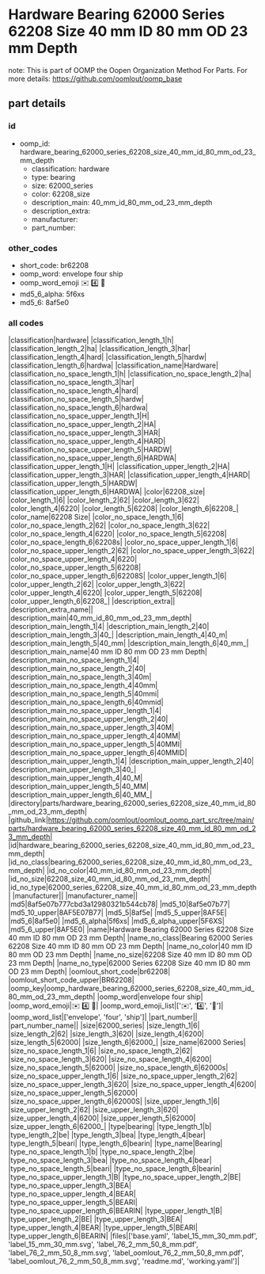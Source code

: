 # Hardware Bearing 62000 Series 62208 Size 40 mm ID 80 mm OD 23 mm Depth  

note: This is part of OOMP the Oopen Organization Method For Parts. For more details: https://github.com/oomlout/oomp_base

##  part details





### id
* oomp_id: hardware_bearing_62000_series_62208_size_40_mm_id_80_mm_od_23_mm_depth
  * classification: hardware
  * type: bearing
  * size: 62000_series
  * color: 62208_size
  * description_main: 40_mm_id_80_mm_od_23_mm_depth
  * description_extra: 
  * manufacturer: 
  * part_number: 

### other_codes
* short_code: br62208
* oomp_word: envelope four ship
* oomp_word_emoji :envelope: :four: :ship:
* md5_6_alpha: 5f6xs
* md5_6: 8af5e0

### all codes 
|classification|hardware|
|classification_length_1|h|
|classification_length_2|ha|
|classification_length_3|har|
|classification_length_4|hard|
|classification_length_5|hardw|
|classification_length_6|hardwa|
|classification_name|Hardware|
|classification_no_space_length_1|h|
|classification_no_space_length_2|ha|
|classification_no_space_length_3|har|
|classification_no_space_length_4|hard|
|classification_no_space_length_5|hardw|
|classification_no_space_length_6|hardwa|
|classification_no_space_upper_length_1|H|
|classification_no_space_upper_length_2|HA|
|classification_no_space_upper_length_3|HAR|
|classification_no_space_upper_length_4|HARD|
|classification_no_space_upper_length_5|HARDW|
|classification_no_space_upper_length_6|HARDWA|
|classification_upper_length_1|H|
|classification_upper_length_2|HA|
|classification_upper_length_3|HAR|
|classification_upper_length_4|HARD|
|classification_upper_length_5|HARDW|
|classification_upper_length_6|HARDWA|
|color|62208_size|
|color_length_1|6|
|color_length_2|62|
|color_length_3|622|
|color_length_4|6220|
|color_length_5|62208|
|color_length_6|62208_|
|color_name|62208 Size|
|color_no_space_length_1|6|
|color_no_space_length_2|62|
|color_no_space_length_3|622|
|color_no_space_length_4|6220|
|color_no_space_length_5|62208|
|color_no_space_length_6|62208s|
|color_no_space_upper_length_1|6|
|color_no_space_upper_length_2|62|
|color_no_space_upper_length_3|622|
|color_no_space_upper_length_4|6220|
|color_no_space_upper_length_5|62208|
|color_no_space_upper_length_6|62208S|
|color_upper_length_1|6|
|color_upper_length_2|62|
|color_upper_length_3|622|
|color_upper_length_4|6220|
|color_upper_length_5|62208|
|color_upper_length_6|62208_|
|description_extra||
|description_extra_name||
|description_main|40_mm_id_80_mm_od_23_mm_depth|
|description_main_length_1|4|
|description_main_length_2|40|
|description_main_length_3|40_|
|description_main_length_4|40_m|
|description_main_length_5|40_mm|
|description_main_length_6|40_mm_|
|description_main_name|40 mm ID 80 mm OD 23 mm Depth|
|description_main_no_space_length_1|4|
|description_main_no_space_length_2|40|
|description_main_no_space_length_3|40m|
|description_main_no_space_length_4|40mm|
|description_main_no_space_length_5|40mmi|
|description_main_no_space_length_6|40mmid|
|description_main_no_space_upper_length_1|4|
|description_main_no_space_upper_length_2|40|
|description_main_no_space_upper_length_3|40M|
|description_main_no_space_upper_length_4|40MM|
|description_main_no_space_upper_length_5|40MMI|
|description_main_no_space_upper_length_6|40MMID|
|description_main_upper_length_1|4|
|description_main_upper_length_2|40|
|description_main_upper_length_3|40_|
|description_main_upper_length_4|40_M|
|description_main_upper_length_5|40_MM|
|description_main_upper_length_6|40_MM_|
|directory|parts/hardware_bearing_62000_series_62208_size_40_mm_id_80_mm_od_23_mm_depth|
|github_link|https://github.com/oomlout/oomlout_oomp_part_src/tree/main/parts/hardware_bearing_62000_series_62208_size_40_mm_id_80_mm_od_23_mm_depth|
|id|hardware_bearing_62000_series_62208_size_40_mm_id_80_mm_od_23_mm_depth|
|id_no_class|bearing_62000_series_62208_size_40_mm_id_80_mm_od_23_mm_depth|
|id_no_color|40_mm_id_80_mm_od_23_mm_depth|
|id_no_size|62208_size_40_mm_id_80_mm_od_23_mm_depth|
|id_no_type|62000_series_62208_size_40_mm_id_80_mm_od_23_mm_depth|
|manufacturer||
|manufacturer_name||
|md5|8af5e07b777cbd3a12980321b544cb78|
|md5_10|8af5e07b77|
|md5_10_upper|8AF5E07B77|
|md5_5|8af5e|
|md5_5_upper|8AF5E|
|md5_6|8af5e0|
|md5_6_alpha|5f6xs|
|md5_6_alpha_upper|5F6XS|
|md5_6_upper|8AF5E0|
|name|Hardware Bearing 62000 Series 62208 Size 40 mm ID 80 mm OD 23 mm Depth|
|name_no_class|Bearing 62000 Series 62208 Size 40 mm ID 80 mm OD 23 mm Depth|
|name_no_color|40 mm ID 80 mm OD 23 mm Depth|
|name_no_size|62208 Size 40 mm ID 80 mm OD 23 mm Depth|
|name_no_type|62000 Series 62208 Size 40 mm ID 80 mm OD 23 mm Depth|
|oomlout_short_code|br62208|
|oomlout_short_code_upper|BR62208|
|oomp_key|oomp_hardware_bearing_62000_series_62208_size_40_mm_id_80_mm_od_23_mm_depth|
|oomp_word|envelope four ship|
|oomp_word_emoji|:envelope: :four: :ship:|
|oomp_word_emoji_list|[':envelope:', ':four:', ':ship:']|
|oomp_word_list|['envelope', 'four', 'ship']|
|part_number||
|part_number_name||
|size|62000_series|
|size_length_1|6|
|size_length_2|62|
|size_length_3|620|
|size_length_4|6200|
|size_length_5|62000|
|size_length_6|62000_|
|size_name|62000 Series|
|size_no_space_length_1|6|
|size_no_space_length_2|62|
|size_no_space_length_3|620|
|size_no_space_length_4|6200|
|size_no_space_length_5|62000|
|size_no_space_length_6|62000s|
|size_no_space_upper_length_1|6|
|size_no_space_upper_length_2|62|
|size_no_space_upper_length_3|620|
|size_no_space_upper_length_4|6200|
|size_no_space_upper_length_5|62000|
|size_no_space_upper_length_6|62000S|
|size_upper_length_1|6|
|size_upper_length_2|62|
|size_upper_length_3|620|
|size_upper_length_4|6200|
|size_upper_length_5|62000|
|size_upper_length_6|62000_|
|type|bearing|
|type_length_1|b|
|type_length_2|be|
|type_length_3|bea|
|type_length_4|bear|
|type_length_5|beari|
|type_length_6|bearin|
|type_name|Bearing|
|type_no_space_length_1|b|
|type_no_space_length_2|be|
|type_no_space_length_3|bea|
|type_no_space_length_4|bear|
|type_no_space_length_5|beari|
|type_no_space_length_6|bearin|
|type_no_space_upper_length_1|B|
|type_no_space_upper_length_2|BE|
|type_no_space_upper_length_3|BEA|
|type_no_space_upper_length_4|BEAR|
|type_no_space_upper_length_5|BEARI|
|type_no_space_upper_length_6|BEARIN|
|type_upper_length_1|B|
|type_upper_length_2|BE|
|type_upper_length_3|BEA|
|type_upper_length_4|BEAR|
|type_upper_length_5|BEARI|
|type_upper_length_6|BEARIN|
|files|['base.yaml', 'label_15_mm_30_mm.pdf', 'label_15_mm_30_mm.svg', 'label_76_2_mm_50_8_mm.pdf', 'label_76_2_mm_50_8_mm.svg', 'label_oomlout_76_2_mm_50_8_mm.pdf', 'label_oomlout_76_2_mm_50_8_mm.svg', 'readme.md', 'working.yaml']|
